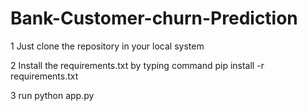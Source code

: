 # Bank-Customer-churn-Prediction

 1 Just clone the repository in your local system
 
 2 Install the requirements.txt by typing command pip install -r requirements.txt
 
 3 run python app.py
